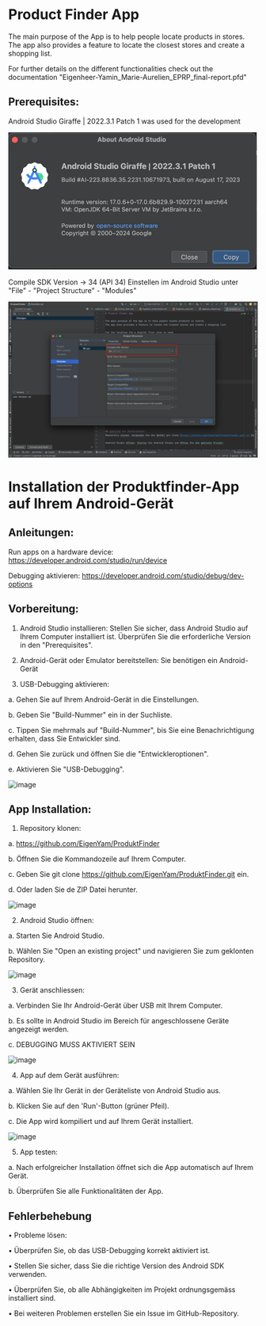 # Product Finder App

The main purpose of the App is to help people locate products in stores.
The app also provides a feature to locate the closest stores and create a shopping list.

For further details on the different functionalities check out the documentation "Eigenheer-Yamin_Marie-Aurelien_EPRP_final-report.pfd"


## Prerequisites:

Android Studio Giraffe | 2022.3.1 Patch 1 was used for the development

![img_1.png](img_1.png)

Compile SDK Version -> 34 (API 34)
Einstellen im Android Studio unter "File" - "Project Structure" - "Modules"

![img.png](img.png)


# Installation der Produktfinder-App auf Ihrem Android-Gerät

## Anleitungen:

Run apps on a hardware device: https://developer.android.com/studio/run/device

Debugging aktivieren: https://developer.android.com/studio/debug/dev-options


## Vorbereitung:

1.	Android Studio installieren: Stellen Sie sicher, dass Android Studio auf Ihrem Computer installiert ist. Überprüfen Sie die erforderliche Version in den "Prerequisites".

2.	Android-Gerät oder Emulator bereitstellen: Sie benötigen ein Android-Gerät

3.	USB-Debugging aktivieren:
   
a.	Gehen Sie auf Ihrem Android-Gerät in die Einstellungen.

b.	Geben Sie "Build-Nummer" ein in der Suchliste.

c.	Tippen Sie mehrmals auf "Build-Nummer", bis Sie eine Benachrichtigung erhalten, dass Sie Entwickler sind.

d.	Gehen Sie zurück und öffnen Sie die "Entwickleroptionen".

e.	Aktivieren Sie "USB-Debugging".


![image](https://github.com/EigenYam/ProduktFinder/assets/146526234/0e894ddb-bf9d-48b6-8d2d-e3374ce40beb)

 
## App Installation:
1.	Repository klonen:
   
a.	https://github.com/EigenYam/ProduktFinder

b.	Öffnen Sie die Kommandozeile auf Ihrem Computer.

c.	Geben Sie git clone https://github.com/EigenYam/ProduktFinder.git ein.

d.	Oder laden Sie de ZIP Datei herunter.




![image](https://github.com/EigenYam/ProduktFinder/assets/146526234/6b1d7733-7cd2-442b-9036-b4648e9c6446)





 


2.	Android Studio öffnen:
   
a.	Starten Sie Android Studio.

b.	Wählen Sie "Open an existing project" und navigieren Sie zum geklonten Repository.

 ![image](https://github.com/EigenYam/ProduktFinder/assets/146526234/2d20798c-3667-4eb4-ae7e-f09a068d45a6)



3.	Gerät anschliessen:
   
a.	Verbinden Sie Ihr Android-Gerät über USB mit Ihrem Computer.

b.	Es sollte in Android Studio im Bereich für angeschlossene Geräte angezeigt werden.

c.	DEBUGGING MUSS AKTIVIERT SEIN

![image](https://github.com/EigenYam/ProduktFinder/assets/146526234/45acc686-6d26-445a-b23b-e01ab93d23da)

 

4.	App auf dem Gerät ausführen:
   
a.	Wählen Sie Ihr Gerät in der Geräteliste von Android Studio aus.

b.	Klicken Sie auf den 'Run'-Button (grüner Pfeil).

c.	Die App wird kompiliert und auf Ihrem Gerät installiert.

 
![image](https://github.com/EigenYam/ProduktFinder/assets/146526234/3100d324-4866-4282-8d41-6d01e99e2d7f)



5.	App testen:
   
a.	Nach erfolgreicher Installation öffnet sich die App automatisch auf Ihrem Gerät.

b.	Überprüfen Sie alle Funktionalitäten der App.



## Fehlerbehebung

•	Probleme lösen:

•	Überprüfen Sie, ob das USB-Debugging korrekt aktiviert ist.

•	Stellen Sie sicher, dass Sie die richtige Version des Android SDK verwenden.

•	Überprüfen Sie, ob alle Abhängigkeiten im Projekt ordnungsgemäss installiert sind.

•	Bei weiteren Problemen erstellen Sie ein Issue im GitHub-Repository.
